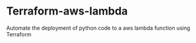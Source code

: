 # Terraform-aws-lambda
Automate the deployment of python code to a aws lambda function using Terraform

